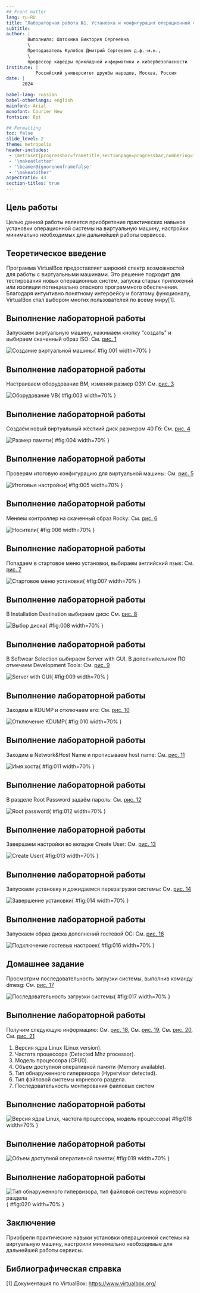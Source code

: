 ```yaml
---
## Front matter
lang: ru-RU
title: "Лабораторная работа №1. Установка и конфигурация операционной системы на виртуальную машину" 
subtitle: 
author: |
        Выполнила: Шатохина Виктория Сергеевна
        \
        Преподаватель Кулябов Дмитрий Сергеевич д.ф.-м.н.,
        \ 
        профессор кафедры прикладной информатики и кибербезопасности
institute: |
           Российский университет дружбы народов, Москва, Россия
date: |
      2024

babel-lang: russian
babel-otherlangs: english
mainfont: Arial
monofont: Courier New
fontsize: 8pt

## Formatting
toc: false
slide_level: 2
theme: metropolis
header-includes: 
 - \metroset{progressbar=frametitle,sectionpage=progressbar,numbering=fraction}
 - '\makeatletter'
 - '\beamer@ignorenonframefalse'
 - '\makeatother'
aspectratio: 43
section-titles: true
---
```


## Цель работы

Целью данной работы является приобретение практических навыков установки операционной системы на виртуальную машину, настройки минимально необходимых для дальнейшей работы сервисов.

## Теоретическое введение

Программа VirtualBox предоставляет широкий спектр возможностей для работы с виртуальными машинами. Это решение подходит для тестирования новых операционных систем, запуска старых приложений или изоляции потенциально опасного программного обеспечения. Благодаря интуитивно понятному интерфейсу и богатому функционалу, VirtualBox стал выбором многих пользователей по всему миру[1].

## Выполнение лабораторной работы

Запускаем виртуальную машину, нажимаем кнопку "создать" и выбираем скаченный образ ISO: Cм. [рис. 1](#fig:001)

![Создание виртуальной машины](image/1.jpg){ #fig:001 width=70% }

## Выполнение лабораторной работы

Настраиваем оборудование ВМ, изменяя размер ОЗУ: Cм. [рис. 3](#fig:003)

![Оборудование VB](image/3.jpg){ #fig:003 width=70% }

## Выполнение лабораторной работы

Создаём новый виртуальный жёсткий диск размером 40 Гб: Cм. [рис. 4](#fig:004)

![Размер памяти](image/4.jpg){ #fig:004 width=70% }

## Выполнение лабораторной работы

Проверям итоговую конфигурацию для виртуальной машины: Cм. [рис. 5](#fig:005)

![Итоговые настройки](image/5.jpg){ #fig:005 width=70% }

## Выполнение лабораторной работы

Меняем контроллер на скаченный образ Rocky: Cм. [рис. 6](#fig:006)

![Носители](image/6.jpg){ #fig:006 width=70% }

## Выполнение лабораторной работы

Попадаем в стартовое меню установки, выбираем английский язык: Cм. [рис. 7](#fig:007)

![Стартовое меню установки](image/7.jpg){ #fig:007 width=70% }

## Выполнение лабораторной работы

В Installation Destination выбираем диск: Cм. [рис. 8](#fig:008)

![Выбор диска](image/8.jpg){ #fig:008 width=70% }

## Выполнение лабораторной работы

В Softwear Selection выбираем Server with GUI. В дополнительном ПО отмечаем Development Tools: Cм. [рис. 9](#fig:009)

![Server with GUI](image/9.jpg){ #fig:009 width=70% }

## Выполнение лабораторной работы

Заходим в KDUMP и отключаем его: Cм. [рис. 10](#fig:010)

![Отключение KDUMP](image/10.jpg){ #fig:010 width=70% }

## Выполнение лабораторной работы

Заходим в Network&Host Name и прописываем host name: Cм. [рис. 11](#fig:011)

![Имя хоста](image/11.jpg){ #fig:011 width=70% }

## Выполнение лабораторной работы

В разделе Root Password задаём пароль: Cм. [рис. 12](#fig:012)

![Root password](image/12.jpg){ #fig:012 width=70% }

## Выполнение лабораторной работы

Завершаем настройки во вкладке Create User: Cм. [рис. 13](#fig:013)

![Create User](image/13.jpg){ #fig:013 width=70% }

## Выполнение лабораторной работы

Запускаем установку и дожидаемся перезагрузки системы: Cм. [рис. 14](#fig:014)

![Завершение установки](image/14.jpg){ #fig:014 width=70% }

## Выполнение лабораторной работы

Запускаем образ диска дополнений гостевой ОС: Cм. [рис. 16](#fig:016)

![Подключение гостевых настроек](image/16.jpg){ #fig:016 width=70% }

## Домашнее задание

Просмотрим последовательность загрузки системы, выполнив команду dmesg: Cм. [рис. 17](#fig:017)

![Последовательность загрузки системы](image/17.jpg){ #fig:017 width=70% }

## Выполнение лабораторной работы

Получим следующую информацию:  Cм. [рис. 18](#fig:018),  Cм. [рис. 19](#fig:019), Cм. [рис. 20](#fig:020),  Cм. [рис. 21](#fig:021)

1. Версия ядра Linux (Linux version).
2. Частота процессора (Detected Mhz processor).
3. Модель процессора (CPU0).
4. Объем доступной оперативной памяти (Memory available).
5. Тип обнаруженного гипервизора (Hypervisor detected).
6. Тип файловой системы корневого раздела.
7. Последовательность монтирования файловых систем

## Выполнение лабораторной работы

![Версия ядра Linux, частота процессора, модель процессора](image/18.jpg){ #fig:018 width=70% }

## Выполнение лабораторной работы

![Объем доступной оперативной памяти ](image/19.jpg){ #fig:019 width=70% }

## Выполнение лабораторной работы

![Тип обнаруженного гипервизора, тип файловой системы корневого раздела ](image/20.jpg){ #fig:020 width=70% }

## Заключение

Приобрели практические навыки установки операционной системы на виртуальную машину, настроили минимально необходимые для дальнейшей работы сервисы.

## Библиографическая справка 

[1] Документация по VirtualBox: https://www.virtualbox.org/